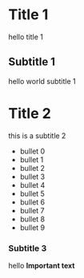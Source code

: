 # Title 1

hello title 1

## Subtitle 1

hello world subtitle 1

# Title 2

this is a subtitle 2

* bullet 0
* bullet 1
* bullet 2
* bullet 3
* bullet 4
* bullet 5
* bullet 6
* bullet 7
* bullet 8
* bullet 9

### Subtitle 3

hello **Important text**

